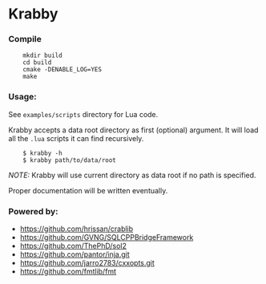 # Krabby

### Compile
```
    mkdir build
    cd build
    cmake -DENABLE_LOG=YES
    make
```

### Usage:
See `examples/scripts` directory for Lua code.

Krabby accepts a data root directory as first (optional) argument. It will load all the `.lua` scripts it can find recursively.

```
    $ krabby -h
    $ krabby path/to/data/root
```

*NOTE:* Krabby will use current directory as data root if no path is specified.

Proper documentation will be written eventually.

### Powered by:
* https://github.com/hrissan/crablib
* https://github.com/GVNG/SQLCPPBridgeFramework
* https://github.com/ThePhD/sol2
* https://github.com/pantor/inja.git
* https://github.com/jarro2783/cxxopts.git
* https://github.com/fmtlib/fmt  
